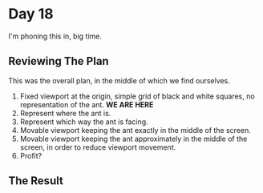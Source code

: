 # Day 18

I'm phoning this in, big time.

## Reviewing The Plan

This was the overall plan, in the middle of which we find ourselves.

1. Fixed viewport at the origin, simple grid of black and white squares, no representation of the ant. **WE ARE HERE**
1. Represent where the ant is.
1. Represent which way the ant is facing.
1. Movable viewport keeping the ant exactly in the middle of the screen.
1. Movable viewport keeping the ant approximately in the middle of the screen, in order to reduce viewport movement.
1. Profit?

## The Result

